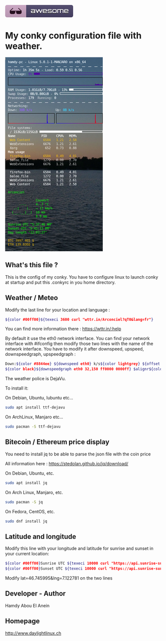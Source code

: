 ![Awesome](awesome.svg)

# My conky configuration file with weather. 


![Screenshot](screenshot1.png)


## What's this file ?

This is the config of my conky. You have to configure linux to launch conky at startup and put this .conkyrc in you home directory.  


## Weather / Meteo

Modify the last line for your location and language :

```sh
${color #00ff00}${texeci 3600 curl "wttr.in/Arconciel?qT0&lang=fr"}
```
You can find more information there : https://wttr.in/:help


By default it use the eth0 network interface. You can find your network interface with #ifconfig then modify those two lines with the name of the network interface. You have to modify it after downspeed, upspeed, downspeedgraph, upspeedgraph :

```sh
Down:${color #8844ee} ${downspeed eth0} k/s${color lightgrey} ${offset 70}Up:${color #22ccff} ${upspeed eth0} k/s
${color black}${downspeedgraph eth0 32,150 ff0000 0000ff} $alignr${color black}${upspeedgraph eth0 32,150 0000ff ff0000}
```

The weather police is DejaVu.


To install it:

On Debian, Ubuntu, lubuntu etc...

```sh
sudo apt install ttf-dejavu
```

On ArchLinux, Manjaro etc...

```sh
sudo pacman -S ttf-dejavu
```
## Bitecoin / Ethereum price display

You need to install jq to be able to parse the json file with the coin price

All information here : https://stedolan.github.io/jq/download/

On Debian, Ubuntu, etc.

```sh
sudo apt install jq
```

On Arch Linux, Manjaro, etc.


```sh
sudo pacman -S jq
```

On Fedora, CentOS, etc.

```sh
sudo dnf install jq
```

## Latitude and longitude

Modify this line with your longitude and latitude for sunrise and sunset in your current location:

```sh
${color #00ff00}Sunrise UTC ${texeci 10000 curl "https://api.sunrise-sunset.org/json?lat=46.745995&lng=7.122781&date=today" | jq '.results.sunrise'}
${color #00ff00}Sunset UTC ${texeci 10000 curl "https://api.sunrise-sunset.org/json?lat=46.745995&lng=7.122781&date=today" | jq '.results.sunset'}
```
Modify lat=46.745995&lng=7.122781 on the two lines

## Developer - Author

Hamdy Abou El Anein


## Homepage

http://www.daylightlinux.ch 
